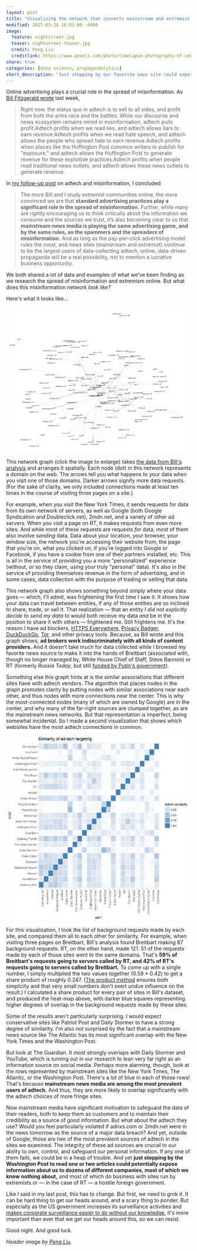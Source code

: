 ```yaml
---
layout: post
title: "Visualizing the network that connects mainstream and extremist news"
modified: 2017-03-24 16:01:00 -0400
image:
  feature: nightstreet.jpg
  teaser: nightstreet-teaser.jpg
  credit: Peng Liu
  creditlink: https://www.pexels.com/photo/timelapse-photography-of-vehicle-on-concrete-road-near-in-high-rise-building-during-nighttime-169677/
share: true
categories: [data science, propagandalytics]
short_description: "Just stopping by our favorite news site could expose information about us to dozens of different companies, most of which we know nothing about."
---
```



Online advertising plays a crucial role in the spread of misinformation. As <a href="https://funnymonkey.com/2017/adtech-and-misinformation-the-middlemen-who-sell-to-all-sides" target="blank_">Bill Fitzgerald wrote</a> last week,

> Right now, the status quo in adtech is to sell to all sides, and profit from both the arms race and the battles. While our discourse and news ecosystem remains mired in misinformation, adtech pulls profit.Adtech profits when we read lies, and adtech allows liars to earn revenue.Adtech profits when we read hate speech, and adtech allows the people who spread hate to earn revenue.Adtech profits when places like the Huffington Post convince writers to publish for "exposure," and adtech allows the Huffington Post to generate revenue for these exploitive practices.Adtech profits when people read traditional news outlets, and adtech allows these news outlets to generate revenue.

In <a href="http://pushpullfork.com/2017/03/fake-news-adtech-misinformation/" target="blank_">my follow-up post</a> on adtech and misinformation, I concluded

> The more Bill and I study extremist communities online, the more convinced we are that **standard advertising practices play a significant role in the spread of misinformation.** Further, while many are rightly encouraging us to think critically about the information we consume and the sources we trust, it’s also becoming clear to us that **mainstream news media is playing the same advertising game, and by the same rules, as the spammers and the spreaders of misinformation.** And as long as the pay-per-click advertising model rules the roost, and news sites (mainstream and extremist) continue to be the largest users of data-collecting adtech, online, data-driven propaganda will be a real possibility, not to mention a lucrative business opportunity.

We both shared a lot of data and examples of what we've been finding as we research the spread of misinformation and extremism online. But what does this misinformation network *look like?*

Here's what it looks like...

<a href="/assets/images/ad_network.png" target="blank_"><img src="/assets/images/ad_network.png" alt="a network graph of 25 different news websites and the adtech services they call in the background when visiting pages" /></a>

This network graph (click the image to enlarge) takes <a href="https://gist.github.com/billfitzgerald/5965a6009a9b939f4155cffea2fe8170" target="blank_">the data from Bill's analysis</a> and arranges it spatially. Each node (dot) in this network represents a domain on the web. The arrows tell you what happens to your data when you visit one of those domains. Darker arrows signify more data requests. (For the sake of clarity, we only included connections made at least ten times in the course of visiting three pages on a site.)

For example, when you visit the New York Times, it sends requests for data from its own network of servers, as well as Google (both Google Syndication and Doubleclick.net), 2mdn.net, and a variety of other ad servers. When you visit a page on RT, it makes requests from even more sites. And while most of these requests are requests *for* data, most of them also involve *sending* data. Data about your location, your browser, your window size, the network you're accessing their website from, the page that you're on, what you clicked on, if you're logged into Google or Facebook, if you have a cookie from one of their partners installed, etc. This is all in the service of providing you a more "personalized" experience (without, or so they claim, using your truly "personal" data). It's also in the service of providing themselves revenue in the form of advertising, and in some cases, data collection with the purpose of trading or selling that data.

This network graph also shows something beyond simply where your data goes ― which, I'll admit, was frightening the first time I saw it. It shows how your data can travel between entities, if any of those entities are so inclined to share, trade, or sell it. That realization ― that an entity *I did not explicitly decide to send my data to* would both receive my data *and* be in the position to share it with others ― frightened me. Still frightens me. It's the reason I have ad blockers, <a href="https://www.eff.org/https-everywhere" target="blank_">HTTPS Everywhere</a>, <a href="https://www.eff.org/privacybadger" target="blank_">Privacy Badger</a>, <a href="https://duckduckgo.com/" target="blank_">DuckDuckGo</a>, <a href="https://www.torproject.org/" target="blank_">Tor</a>, and other privacy tools. Because, as Bill wrote and this graph shows, **ad brokers work indiscriminately with all kinds of content providers.** And it doesn't take much for data collected while I browsed my favorite news source to make it into the hands of Breitbart (associated with, though no longer managed by, White House Chief of Staff, Steve Bannon) or RT (formerly *Russia Today*, but still <a href="https://en.wikipedia.org/wiki/Russia_today" target="blank_">funded by Putin's government</a>).

Something else this graph hints at is the similar associations that different sites have with adtech vendors. The algorithm that places nodes in the graph promotes clarity by putting nodes with similar associations near each other, and thus nodes with more connections near the center. This is why the most-connected nodes (many of which are owned by Google) are in the center, and why many of the far-right sources are clumped together, as are the mainstream news networks. But that representation is imperfect, being somewhat incidental. So I made a second visualization that shows which websites have the most adtech connections in common.

<a href="/assets/images/ad_tech_similarity.png" target="blank_"><img src="/assets/images/ad_tech_similarity.png" alt="Heatmap showing the similarity of adtech sources for 25 different news websites." /></a>

For this visualization, I took the list of background requests made by each site, and compared them all to each other for similarity. For example, when visiting three pages on Breitbart, Bill's analysis found Breitbart making 87 background requests. RT, on the other hand, made 121. 51 of the requests made by each of those sites went to the same domains. That's **59% of Breitbart's requests going to servers called by RT, and 42% of RT's requests going to servers called by Breitbart.** To come up with a single number, I simply multiplied the two values together (0.59 * 0.42) to get a share product of roughly 0.247. (<a href="https://www.researchgate.net/publication/220723600_Probabilistic_Combination_of_Features_for_Music_Classification" target="blank_">The product method</a> ensures both simplicity and that very small numbers don't exert undue influence on the result.) I calculated a share product for every pair of sites in Bill's dataset, and produced the heat-map above, with darker blue squares representing higher degrees of overlap in the background requests made by these sites.

Some of the results aren't particularly surprising. I would expect conservative sites like Patriot Post and Daily Stormer to have a strong degree of similarity. I'm also not surprised by the fact that a mainstream news source like The Atlantic has its most significant overlap with the New York Times and the Washington Post.

But look at The Guardian. It most strongly overlaps with Daily Stormer and YouTube, which is turning out in our research to lean very far right as an information source on social media. Perhaps more alarming, though, look at the rows represented by mainstream sites like the New York Times, The Atlantic, or the Washington Post. There's a lot of blue in each of those rows! That's because **mainstream news media are among the most prevalent users of adtech.** And thus, they are more likely to overlap significantly with the adtech choices of more fringe sites.

Now mainstream media have significant motivation to safeguard the data of their readers, both to keep them as customers and to maintain their credibility as a source of good information. But what about the adtech they use? Would you feel particularly violated if adnxs.com or 2mdn.net were in the news tomorrow as the source of a major data breach? And yet, outside of Google, those are two of the most prevalent sources of adtech in the sites we examined. The integrity of these ad sources are crucial to our ability to own, control, and safeguard our personal information. If any one of them fails, we could be in a heap of trouble. And yet **just stopping by the Washington Post to read one or two articles could potentially expose information about us to dozens of different companies, most of which we know nothing about,** and most of which do business with sites run by extremists or ― in the case of RT ― a hostile foreign government.

Like I said in my last post, this has to change. But first, we need to grok it. It can be hard thing to get our heads around, and a scary thing to ponder. But especially as the US government increases its surveillance activities and <a href="http://www.pcworld.com/article/3184410/security/senate-votes-to-kill-fccs-broadband-privacy-rules.html" target="blank_">makes corporate surveillance easier to do without our knowledge</a>, it's more important than ever that we get our heads around this, so we can resist.

Good night. And good luck.

<i>Header image by <a href="https://www.pexels.com/photo/timelapse-photography-of-vehicle-on-concrete-road-near-in-high-rise-building-during-nighttime-169677/" target="blank_">Peng Liu</a>.</i>
